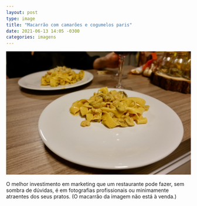 ```yaml
---
layout: post
type: image
title: "Macarrão com camarões e cogumelos paris"
date: 2021-06-13 14:05 -0300
categories: imagens
---
```

![Foto de dois pratos, um em primeiro plano e focado, com um macarrão com camarões e cogumelos paris.](/assets/2021/macarrao.jpeg)

O melhor investimento em marketing que um restaurante pode fazer, sem sombra de dúvidas, é em fotografias profissionais ou minimamente atraentes dos seus pratos. (O macarrão da imagem não está à venda.)
